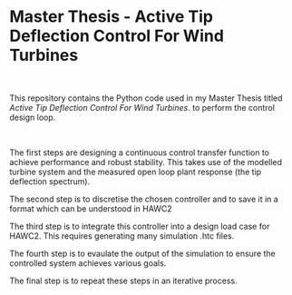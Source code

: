 Master Thesis - Active Tip Deflection Control For Wind Turbines
===============================================================

 

This repository contains the Python code used in my Master Thesis titled *Active
Tip Deflection Control For Wind Turbines*. to perform the control design loop.

 

The first steps are designing a continuous control transfer function to achieve
performance and robust stability. This takes use of the modelled turbine system
and the measured open loop plant response (the tip deflection spectrum).

The second step is to discretise the chosen controller and to save it in a
format which can be understood in HAWC2

The third step is to integrate this controller into a design load case for
HAWC2. This requires generating many simulation .htc files.

The fourth step is to evaulate the output of the simulation to ensure the
controlled system achieves various goals.

The final step is to repeat these steps in an iterative process.
